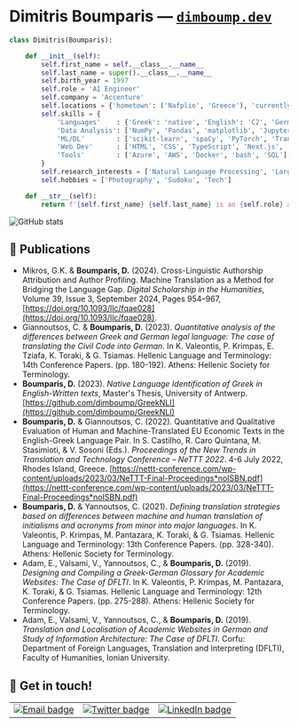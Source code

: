 # Dimitris Boumparis — [`dimboump.dev`](https://dimboump.dev)

```python
class Dimitris(Boumparis):

    def __init__(self):
        self.first_name = self.__class__.__name__
        self.last_name = super().__class__.__name__
        self.birth_year = 1997
        self.role = 'AI Engineer'
        self.company = 'Accenture'
        self.locations = {'hometown': ('Nafplio', 'Greece'), 'currently': ('Athens', 'Greece')}
        self.skills = {
            'Languages'    : {'Greek': 'native', 'English': 'C2', 'German': 'C1', 'Spanish': 'B1'},
            'Data Analysis': ['NumPy', 'Pandas', 'matplotlib', 'Jupyter'],
            'ML/DL'        : ['scikit-learn', 'spaCy', 'PyTorch', 'Transformers', 'OpenAI', 'LangChain'],
            'Web Dev'      : ['HTML', 'CSS', 'TypeScript', 'Next.js', 'Flask', 'FastAPI'],
            'Tools'        : ['Azure', 'AWS', 'Docker', 'bash', 'SQL'],
        }
        self.research_interests = ['Natural Language Processing', 'Large Language Models']
        self.hobbies = ['Photography', 'Sudoku', 'Tech']

    def __str__(self):
        return f'{self.first_name} {self.last_name} is an {self.role} at {self.company}.'
```

![GitHub stats](http://github-profile-summary-cards.vercel.app/api/cards/profile-details?username=dimboump&theme=github)

## 📄 Publications

- Mikros, G.K. & **Boumparis, D.** (2024). Cross-Linguistic Authorship Attribution and Author Profiling. Machine Translation as a Method for Bridging the Language Gap. *Digital Scholarship in the Humanities*, Volume 39, Issue 3, September 2024, Pages 954–967, [https://doi.org/10.1093/llc/fqae028](https://doi.org/10.1093/llc/fqae028).
- Giannoutsos, C. & **Boumparis, D.** (2023). *Quantitative analysis of the differences between Greek and German legal language: The case of translating the Civil Code into German*. In K. Valeontis, P. Krimpas, E. Tziafa, K. Toraki, & G. Tsiamas. Hellenic Language and Terminology: 14th Conference Papers. (pp. 180-192). Athens: Hellenic Society for Terminology.
- **Boumparis, D.** (2023). *Native Language Identification of Greek in English-Written texts*, Master's Thesis, University of Antwerp. [https://github.com/dimboump/GreekNLI](https://github.com/dimboump/GreekNLI)
- **Boumparis, D.** & Giannoutsos, C. (2022). Quantitative and Qualitative Evaluation of Human and Machine-Translated EU Economic Texts in the English-Greek Language Pair. In S. Castilho, R. Caro Quintana, M. Stasimioti, & V. Sosoni (Eds.). *Proceedings of the New Trends in Translation and Technology Conference &ndash; NeTTT 2022*. 4-6 July 2022, Rhodes Island, Greece. [https://nettt-conference.com/wp-content/uploads/2023/03/NeTTT-Final-Proceedings*noISBN.pdf](https://nettt-conference.com/wp-content/uploads/2023/03/NeTTT-Final-Proceedings*noISBN.pdf)
- **Boumparis, D.** & Yannoutsos, C. (2021). *Defining translation strategies based on differences between machine and human translation of initialisms and acronyms from minor into major languages*. In K. Valeontis, P. Krimpas, M. Pantazara, K. Toraki, & G. Tsiamas. Hellenic Language and Terminology: 13th Conference Papers. (pp. 328-340). Athens: Hellenic Society for Terminology.
- Adam, E., Valsami, V., Yannoutsos, C., & **Boumparis, D.** (2019). *Designing and Compiling a Greek-German Glossary for Academic Websites: The Case of DFLTI*. In K. Valeontis, P. Krimpas, M. Pantazara, K. Toraki, & G. Tsiamas. Hellenic Language and Terminology: 12th Conference Papers. (pp. 275-288). Athens: Hellenic Society for Terminology.
- Adam, E., Valsami, V., Yannoutsos, C., & **Boumparis, D.** (2019). *Translation and Localisation of Academic Websites in German and Study of Information Architecture: The Case of DFLTI*. Corfu: Department of Foreign Languages, Translation and Interpreting (DFLTI), Faculty of Humanities, Ionian University.

## 💬 Get in touch!

<table>
    <tbody>
        <tr>
            <td>
                <a href="mailto:dimitris@dimboump.dev">
                    <img src="https://img.shields.io/badge/ProtonMail-8B89CC?style=for-the-badge&logo=protonmail&logoColor=white" alt="Email badge">
                </a>
            </td>
            <td>
                <a href="https://twitter.com/dimboump">
                    <img src="https://img.shields.io/badge/Twitter-1DA1F2?style=for-the-badge&logo=twitter&logoColor=white" alt="Twitter badge">
                </a>
            </td>
            <td>
                <a href="https://www.linkedin.com/in/dimitris-boumparis/">
                    <img src="https://img.shields.io/badge/LinkedIn-0077B5?style=for-the-badge&logo=linkedin&logoColor=white" alt="LinkedIn badge">
                </a>
            </td>
        </tr>
    </tbody>
</table>
